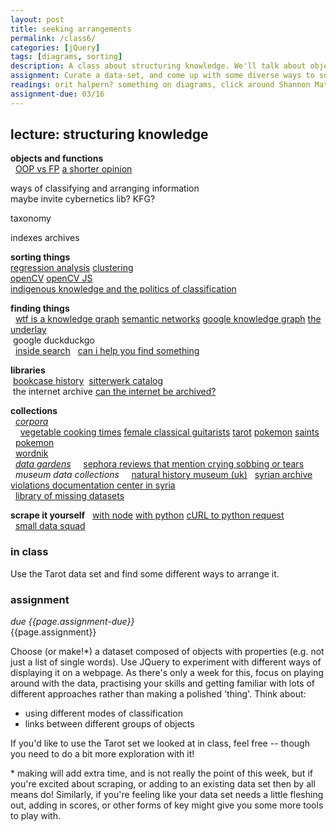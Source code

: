```yaml
---  
layout: post  
title: seeking arrangements  
permalink: /class6/  
categories: [jQuery]
tags: [diagrams, sorting]
description: A class about structuring knowledge. We'll talk about objects, data, libraries, scraping and the politics of taxonomy.
assignment: Curate a data-set, and come up with some diverse ways to sort it.
readings: orit halpern? something on diagrams, click around Shannon Mattern [*Interface Critique (revised)*](http://wordsinspace.net/shannon/2014/01/22/interface-critique-revisited-thinking-about-archival-interfaces/)<br>Clayton Aldern [*Cartographers Without Borders*](https://logicmag.io/justice/cartographers-without-borders/)
assignment-due: 03/16
---  
```


## lecture: structuring knowledge
  
**objects and functions**  
  [OOP vs FP](https://www.codenewbie.org/blogs/object-oriented-programming-vs-functional-programming) [a shorter opinion](http://blog.fogus.me/2013/07/22/fp-vs-oo-from-the-trenches/)


ways of classifying and arranging information  
maybe invite cybernetics lib? KFG? 
  
taxonomy

indexes archives  


**sorting things**  
[regression analysis](https://en.m.wikipedia.org/wiki/Regression_analysis) [clustering](https://en.wikipedia.org/wiki/K-means_clustering)  
[openCV](https://opencv.org) [openCV JS](https://docs.opencv.org/3.4/d5/d10/tutorial_js_root.html)    
[indigenous knowledge and the politics of classification](http://www-personal.umich.edu/~arunagra/papers/Indigenous%20Knowledges.pdf)


**finding things**  
  [wtf is a knowledge graph](https://hackernoon.com/wtf-is-a-knowledge-graph-a16603a1a25f) [semantic networks](https://upload.wikimedia.org/wikipedia/commons/thumb/6/67/Semantic_Net.svg/640px-Semantic_Net.svg.png) [google knowledge graph](https://googleblog.blogspot.co.uk/2012/05/introducing-knowledge-graph-things-not.html) [the underlay](https://underlay.mit.edu)  
 google duckduckgo  
  [inside search](https://blog.google/products/search/)
  [can i help you find something](http://rostenwoo.biz/index.php/abouthaystacks)


**libraries**  
 [bookcase history](http://www.harvarddesignmagazine.org/issues/43/before-billy-a-brief-history-of-the-bookcase)
 [sitterwerk catalog](https://www.sitterwerk-katalog.ch/books)  
 the internet archive [can the internet be archived?](https://www.newyorker.com/magazine/2015/01/26/cobweb)  

**collections**  
  [*corpora*](https://github.com/dariusk/corpora)  
    [vegetable cooking times](https://github.com/dariusk/corpora/blob/master/data/foods/vegetable_cooking_times.json) [female classical guitarists](https://github.com/dariusk/corpora/blob/master/data/music/female_classical_guitarists.json) [tarot](https://github.com/dariusk/corpora/blob/master/data/divination/tarot_interpretations.json) [pokemon](https://github.com/dariusk/corpora/blob/master/data/games/pokemon.json) [saints](https://github.com/dariusk/corpora/blob/master/data/religion/christian_saints.json)  
  [pokemon](https://github.com/fanzeyi/pokemon.json)  
  [wordnik](https://developer.wordnik.com/docs)  
  [*data gardens*](https://github.com/everestpipkin/datagardens)
    [sephora reviews that mention crying sobbing or tears](https://github.com/everestpipkin/datagardens/tree/master/students/khanniie/5_newDataSet)  
  *museum data collections*
    [natural history museum (uk)](https://data.nhm.ac.uk)
  [syrian archive](https://syrianarchive.org/en/collections) [violations documentation center in syria](http://www.vdc-sy.info/index.php/en/martyrs)  
  [library of missing datasets](http://mimionuoha.com/the-library-of-missing-datasets/)  

**scrape it yourself**
  [with node](https://www.freecodecamp.org/news/the-ultimate-guide-to-web-scraping-with-node-js-daa2027dcd3/) [with python](https://hackernoon.com/web-scraping-tutorial-with-python-tips-and-tricks-db070e70e071) [cURL to python request](https://curl.trillworks.com)  
  [small data squad](https://melanie-hoff.com/sds/)


### in class  
Use the Tarot data set and find some different ways to arrange it.
  
### assignment  
*due {{page.assignment-due}}*<br>
{{page.assignment}}

Choose (or make!\*) a dataset composed of objects with properties (e.g. not just a list of single words). Use JQuery to experiment with different ways of displaying it on a webpage. As there's only a week for this, focus on playing around with the data, practising your skills and getting familiar with lots of different approaches rather than making a polished 'thing'. Think about:

* using different modes of classification
* links between different groups of objects

If you'd like to use the Tarot set we looked at in class, feel free -- though you need to do a bit more exploration with it!

\* making will add extra time, and is not really the point of this week, but if you're excited about scraping, or adding to an existing data set then by all means do! Similarly, if you're feeling like your data set needs a little fleshing out, adding in scores, or other forms of key might give you some more tools to play with.
  
